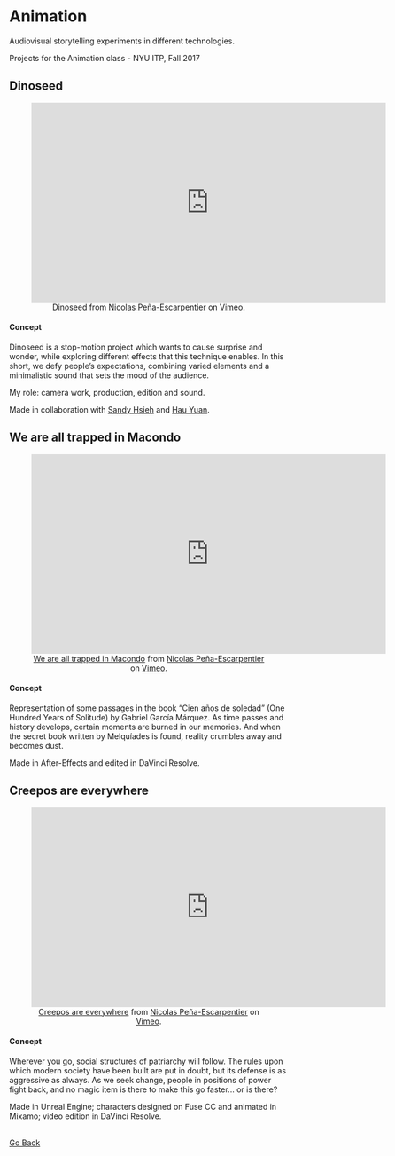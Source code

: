 <!--
title: "Animation"
date: "2017-12-02T00:00:00+00:00"
display: false
image: "img/portfolio/animation.png"
weight: 2
-->

# Animation

Audiovisual storytelling experiments in different technologies.
<!--more-->

Projects for the Animation class - NYU ITP, Fall 2017

## Dinoseed

<figure class="vid_container vid_16x9" style="text-align: center">
	<iframe src="https://player.vimeo.com/video/241094626" width="640" height="360" frameborder="0" webkitallowfullscreen mozallowfullscreen allowfullscreen></iframe>
	<figcaption><a href="https://vimeo.com/241094626">Dinoseed</a> from <a href="https://vimeo.com/nicolaspe">Nicolas Pe&ntilde;a-Escarpentier</a> on <a href="https://vimeo.com">Vimeo</a>.</figcaption>
</figure>

#### Concept
Dinoseed is a stop-motion project which wants to cause surprise and wonder, while exploring different effects that this technique enables. In this short, we defy people’s expectations, combining varied elements and a minimalistic sound that sets the mood of the audience.

My role: camera work, production, edition and sound.

Made in collaboration with [Sandy Hsieh](http://www.sandyhsieh.com/) and [Hau Yuan](http://www.yuanhau.com/).


## We are all trapped in Macondo

<figure class="vid_container vid_16x9" style="text-align: center">
	<iframe src="https://player.vimeo.com/video/245425064" width="640" height="360" frameborder="0" webkitallowfullscreen mozallowfullscreen allowfullscreen></iframe>
	<figcaption><a href="https://vimeo.com/245425064">We are all trapped in Macondo</a> from <a href="https://vimeo.com/nicolaspe">Nicolas Pe&ntilde;a-Escarpentier</a> on <a href="https://vimeo.com">Vimeo</a>.</figcaption>
</figure>

#### Concept
Representation of some passages in the book “Cien años de soledad” (One Hundred Years of Solitude) by Gabriel García Márquez. As time passes and history develops, certain moments are burned in our memories. And when the secret book written by Melquíades is found, reality crumbles away and becomes dust.

Made in After-Effects and edited in DaVinci Resolve.


## Creepos are everywhere

<figure class="vid_container vid_16x9" style="text-align: center">
	<iframe src="https://player.vimeo.com/video/248110261" width="640" height="360" frameborder="0" webkitallowfullscreen mozallowfullscreen allowfullscreen></iframe>
	<figcaption><a href="https://vimeo.com/248110261">Creepos are everywhere</a> from <a href="https://vimeo.com/nicolaspe">Nicolas Pe&ntilde;a-Escarpentier</a> on <a href="https://vimeo.com">Vimeo</a>.</figcaption>
</figure>

#### Concept
Wherever you go, social structures of patriarchy will follow. The rules upon which modern society have been built are put in doubt, but its defense is as aggressive as always. As we seek change, people in positions of power fight back, and no magic item is there to make this go faster... or is there?

Made in Unreal Engine; characters designed on Fuse CC and animated in Mixamo; video edition in DaVinci Resolve.


<br><a href="#" onClick="history.go(-1);return true;">Go Back</a>
